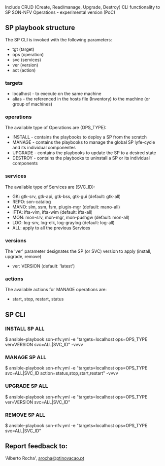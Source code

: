 Include CRUD (Create, Read/manage, Upgrade, Destroy) CLI functionality to SP SON-NFV Operations - experimental version (PoC)

## SP playbook structure

The SP CLI is invoked with the following parameters:
* tgt (target)
* ops (operation)
* svc (services)
* ver (version)
* act (action)

### targets

* localhost - to execute on the same machine
* alias - the referenced in the hosts file (Inventory) to the machine (or group of machines)

### operations

The available type of Operations are (OPS_TYPE):
* INSTALL - contains the playbooks to deploy a SP from the scratch
* MANAGE  - contains the playbooks to manage the global SP lyfe-cycle and its individual componentes
* UPGRADE - contains the playbooks to update the SP to a desired state
* DESTROY - contains the playbooks to uninstall a SP or its individual components

### services 

The available type of Services are (SVC_ID):
* GK: gtk-srv, gtk-api, gtk-bss, gtk-gui (default: gtk-all)
* REPO: son-catalog
* MANO: slm, ssm, fsm, plugin-mgr (default: mano-all)
* IFTA: ifta-vim, ifta-wim (default: ifta-all)
* MON: mon-srv, mon-mgr, mon-pushgw (default: mon-all)
* LOG: log-srv, log-elk, log-graylog (default: log-all)
* ALL: apply to all the previous Services


### versions

The 'ver' parameter designates the SP (or SVC) version to apply (install, upgrade, remove)
* ver: VERSION (default: 'latest')


### actions

The available actions for MANAGE operations are:
* start, stop, restart, status


## SP CLI

### INSTALL SP ALL
$ ansible-playbook son-nfv.yml -e "targets=localhost ops=OPS_TYPE ver=VERSION svc=ALL|SVC_ID" -vvvv

### MANAGE SP ALL
$ ansible-playbook son-nfv.yml -e "targets=localhost ops=OPS_TYPE svc=ALL|SVC_ID action=status,stop,start,restart" -vvvv

### UPGRADE SP ALL
$ ansible-playbook son-nfv.yml -e "targets=localhost ops=OPS_TYPE ver=VERSION svc=ALL|SVC_ID"

### REMOVE SP ALL
$ ansible-playbook son-nfv.yml -e "targets=localhost ops=OPS_TYPE svc=ALL|SVC_ID"


## Report feedback to:
'Alberto Rocha', arocha@ptinovacao.pt
